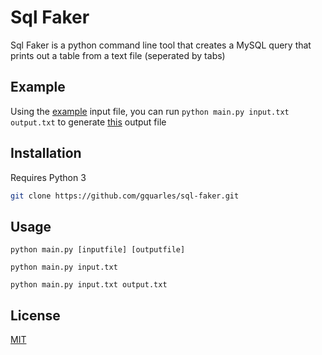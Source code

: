 # Sql Faker

Sql Faker is a python command line tool that creates a MySQL query that prints out a table from a text file (seperated by tabs)

## Example
Using the [example](https://github.com/gquarles/sql-faker/blob/master/input.txt) input file, you can run `python main.py input.txt output.txt` to generate [this](https://github.com/gquarles/sql-faker/blob/master/output.txt) output file

## Installation

Requires Python 3

```bash
git clone https://github.com/gquarles/sql-faker.git
```

## Usage

```
python main.py [inputfile] [outputfile]

python main.py input.txt

python main.py input.txt output.txt
```



## License
[MIT](https://choosealicense.com/licenses/mit/)
